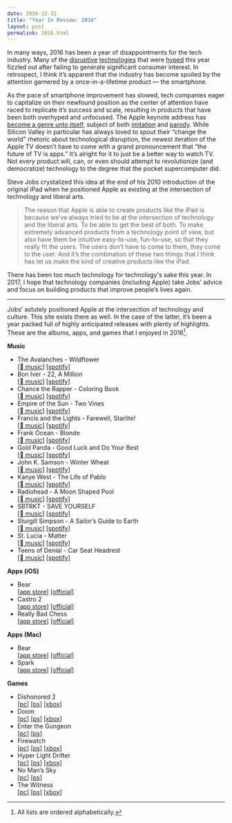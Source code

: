 ```yaml
---
date: 2016-12-31
title: "Year In Review: 2016"
layout: post
permalink: 2016.html
---
```

In many ways, 2016 has been a year of disappointments for the tech industry. Many of the [disruptive](http://www.theverge.com/2016/3/24/11297050/tay-microsoft-chatbot-racist) [technologies](http://fortune.com/2016/07/05/virtual-reality-htc-sales/) that were [hyped](http://fortune.com/2016/12/20/wearable-apple-watch-fitbit-hype/) this year fizzled out after failing to generate significant consumer interest. In retrospect, I think it’s apparent that the industry has become spoiled by the attention garnered by a once-in-a-lifetime product — the smartphone.

As the pace of smartphone improvement has slowed, tech companies eager to capitalize on their newfound position as the center of attention have raced to replicate it’s success and scale, resulting in products that have been both overhyped and unfocused. The Apple keynote address has [become a genre unto itself](http://www.theverge.com/2016/4/1/11344788/apple-40-anniversary-keynote-magic), subject of both [imitation](http://www.macworld.com/article/1162471/when_ceos_take_the_stage_they_follow_jobss_script.html) and [parody](https://www.dezeen.com/2016/03/16/video-sacha-baron-cohen-brothers-grimsby-spoof-apple-jonathan-ive-design-presentation-movie/). While Silicon Valley in particular has always loved to spout their “change the world” rhetoric about technological disruption, the newest iteration of the Apple TV doesn’t have to come with a grand pronouncement that “the future of TV is apps.” It’s alright for it to just be a better way to watch TV. Not every product will, can, or even should attempt to revolutionize (and democratize) technology to the degree that the pocket supercomputer did.

Steve Jobs crystalized this idea at the end of his 2010 introduction of the original iPad when he positioned Apple as existing at the intersection of technology and liberal arts.
> The reason that Apple is able to create products like the iPad is because we’ve always tried to be at the intersection of technology and the liberal arts. To be able to get the best of both. To make extremely advanced products from a technology point of view, but also have them be intuitive easy-to-use, fun-to-use, so that they really fit the users. The users don’t have to come to them, they come to the user. And it’s the combination of these two things that I think has let us make the kind of creative products like the iPad.

There has been too much technology for technology's sake this year. In 2017, I hope that technology companies (including Apple) take Jobs’ advice and focus on building products that improve people’s lives again.

<hr/>

Jobs’ astutely positioned Apple at the intersection of technology and culture. This site exists there as well. In the case of the latter, it’s been a year packed full of highly anticipated releases with plenty of highlights. These are the albums, apps, and games that I enjoyed in 2016[^1].

**Music**

 - The Avalanches - Wildflower<br/>[[ music]](https://itunes.apple.com/us/album/wildflower/id1118169395) [[spotify]](https://open.spotify.com/album/6xaalWgqmC00dKgrFLlcmk)
 - Bon Iver - 22, A Million<br/>[[ music]](https://itunes.apple.com/us/album/22-a-million/id1141107722) [[spotify]](https://open.spotify.com/album/1PgfRdl3lPyACfUGH4pquG)
 - Chance the Rapper - Coloring Book<br/>[[ music]](https://itunes.apple.com/us/album/coloring-book/id1113239004) [[spotify]](https://open.spotify.com/album/71QyofYesSsRMwFOTafnhB)
 - Empire of the Sun - Two Vines<br/>[[ music]](https://itunes.apple.com/us/album/two-vines/id1146012951) [[spotify]](https://open.spotify.com/album/7bCrH1JkN7xW51fgnGVONf)
 - Francis and the Lights - Farewell, Starlite!<br/>[[ music]](https://itunes.apple.com/us/album/farewell-starlite!/id1159162831) [[spotify]](https://open.spotify.com/album/5gc2S04vG0rEGnTaTwOvus)
 - Frank Ocean - Blonde<br/>[[ music]](https://itunes.apple.com/us/album/blonde/id1146195596) [[spotify]](https://open.spotify.com/album/3mH6qwIy9crq0I9YQbOuDf)
 - Gold Panda - Good Luck and Do Your Best<br/>[[ music]](https://itunes.apple.com/us/album/good-luck-and-do-your-best/id1084854307) [[spotify]](https://open.spotify.com/album/1K0plhZ03YpVujLDpGRJJr)
 - John K. Samson - Winter Wheat<br/>[[ music]](https://itunes.apple.com/us/album/winter-wheat/id1141106155) [[spotify]](https://open.spotify.com/album/28vCM0a4MYPwcTervwP7Ia)
 - Kanye West - The Life of Pablo<br/>[[ music]](https://itunes.apple.com/us/album/the-life-of-pablo/id1123231885) [[spotify]](https://open.spotify.com/album/7r2YJYs1m4wVOOvaRdJEGT)
 - Radiohead - A Moon Shaped Pool<br/>[[ music]](https://itunes.apple.com/us/album/a-moon-shaped-pool/id1111577743) [[spotify]](https://open.spotify.com/album/6vuykQgDLUCiZ7YggIpLM9)
 - SBTRKT - SAVE YOURSELF<br/>[[ music]](https://itunes.apple.com/us/album/save-yourself/id1096258803) [[spotify]](https://open.spotify.com/album/2b2cYFRqeBcRZn5C6kZ7Fw) 
 - Sturgill Simpson - A Sailor’s Guide to Earth<br/>[[ music]](https://itunes.apple.com/us/album/a-sailors-guide-to-earth/id1088518253) [[spotify]](https://open.spotify.com/album/5I3UdCxtIh6hkQ7rMPUvA4)
 - St. Lucia - Matter<br/>[[ music]](https://itunes.apple.com/us/album/matter/id1061252953) [[spotify]](https://open.spotify.com/album/4qH5TQZxM5v7tKT0E09WAK)
 - Teens of Denial - Car Seat Headrest<br/>[[ music]](https://itunes.apple.com/us/artist/car-seat-headrest/id725086732) [[spotify]](https://open.spotify.com/album/26DseQO366JfXwIP7dIgQj)

**Apps (iOS)**

- Bear<br/>[[app store]](https://itunes.apple.com/us/app/bear-beautiful-writing-app/id1016366447?ls=1&mt=8) [[official]](http://www.bear-writer.com)
- Castro 2<br/>[[app store]](http://supertop.co/castro/download/) [[official]](http://supertop.co/castro/)
- Really Bad Chess<br/>[[app store]](https://itunes.apple.com/app/id1109751921?mt=8) [[official]](http://reallybadchess.com)

**Apps (Mac)**

- Bear<br/>[[app store]](https://itunes.apple.com/us/app/bear-beautiful-writing-app/id1091189122?ls=1&mt=12) [[official]](http://www.bear-writer.com)
- Spark</br>[[app store]](https://itunes.apple.com/app/id1176895641?mt=12) [[official]](https://sparkmailapp.com)

**Games**

- Dishonored 2<br/>[[pc]](http://store.steampowered.com/app/403640/) [[ps]](https://www.playstation.com/en-us/games/dishonored-2-ps4/) [[xbox]](http://www.xbox.com/en-US/games/dishonored-2) 
- Doom<br/>[[pc]](http://store.steampowered.com/app/379720/) [[ps]](https://www.playstation.com/en-us/games/doom-ps4/) [[xbox]](https://www.microsoft.com/en-US/store/p/DOOM/C3QH42WRGM3R) 
- Enter the Gungeon<br/>[[pc]](http://store.steampowered.com/app/311690/) [[ps]](https://www.playstation.com/en-us/games/enter-the-gungeon-ps4/)
- Firewatch<br/>[[pc]](http://store.steampowered.com/app/383870/) [[ps]](https://www.playstation.com/en-us/games/firewatch-ps4/) [[xbox]](https://www.microsoft.com/en-us/store/p/firewatch/bqqkg9h2stc0) 
- Hyper Light Drifter<br/>[[pc]](http://store.steampowered.com/app/257850/) [[ps]](https://www.playstation.com/en-us/games/hyper-light-drifter-ps4/) [[xbox]](https://www.microsoft.com/en-us/store/p/hyper-light-drifter/c1n2lvw7nnj7) 
- No Man’s Sky<br/>[[pc]](http://store.steampowered.com/app/275850/) [[ps]](https://www.playstation.com/en-us/games/no-mans-sky-ps4/)
- The Witness<br/>[[pc]](http://store.steampowered.com/app/210970/) [[ps]](https://www.playstation.com/en-us/games/the-witness-ps4/) [[xbox]](https://www.microsoft.com/en-us/store/p/the-witness/bx1wpt5rjsb2#) 

[^1]: All lists are ordered alphabetically.